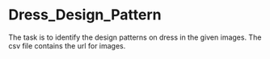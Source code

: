 # Dress_Design_Pattern
The task is to identify the design patterns on dress in the given images.
The csv file contains the url for images.
